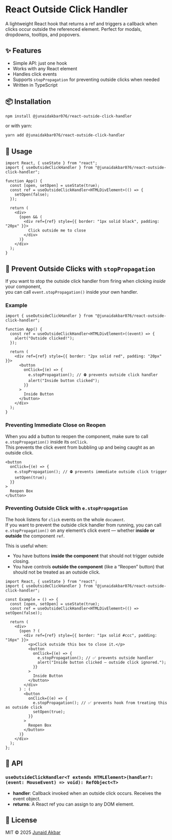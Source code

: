 # React Outside Click Handler

A lightweight React hook that returns a ref and triggers a callback when clicks occur outside the referenced element. Perfect for modals, dropdowns, tooltips, and popovers.

## ✨ Features
- Simple API: just one hook
- Works with any React element
- Handles click events
- Supports `stopPropagation` for preventing outside clicks when needed
- Written in TypeScript

## 📦 Installation

```bash
npm install @junaidakbar076/react-outside-click-handler
```

or with yarn:

```bash
yarn add @junaidakbar076/react-outside-click-handler
```

## 🚀 Usage

```tsx
import React, { useState } from "react";
import { useOutsideClickHandler } from "@junaidakbar076/react-outside-click-handler";

function App() {
  const [open, setOpen] = useState(true);
  const ref = useOutsideClickHandler<HTMLDivElement>(() => {
    setOpen(false);
  });

  return (
    <div>
      {open && (
        <div ref={ref} style={{ border: "1px solid black", padding: "20px" }}>
          Click outside me to close
        </div>
      )}
    </div>
  );
}
```

## 🛑 Prevent Outside Clicks with `stopPropagation`

If you want to stop the outside click handler from firing when clicking *inside* your component,  
you can call `event.stopPropagation()` inside your own handler.

### Example

```tsx
import { useOutsideClickHandler } from "@junaidakbar076/react-outside-click-handler";

function App() {
  const ref = useOutsideClickHandler<HTMLDivElement>((event) => {
    alert("Outside clicked!");
  });

  return (
    <div ref={ref} style={{ border: "2px solid red", padding: "20px" }}>
      <button
        onClick={(e) => {
          e.stopPropagation(); // ⛔ prevents outside click handler
          alert("Inside button clicked");
        }}
      >
        Inside Button
      </button>
    </div>
  );
}
```
### Preventing Immediate Close on Reopen

When you add a button to reopen the component, make sure to call `e.stopPropagation()` inside its `onClick`.  
This prevents the click event from bubbling up and being caught as an outside click.

```tsx
<button
  onClick={(e) => {
    e.stopPropagation(); // ⛔ prevents immediate outside click trigger
    setOpen(true);
  }}
>
  Reopen Box
</button>
```
### Preventing Outside Click with `e.stopPropagation`

The hook listens for `click` events on the whole `document`.  
If you want to prevent the outside click handler from running, you can call `e.stopPropagation()` on any element’s click event — whether **inside or outside** the component `ref`.

This is useful when:
- You have buttons **inside the component** that should not trigger outside closing.
- You have controls **outside the component** (like a “Reopen” button) that should not be treated as an outside click.

```tsx
import React, { useState } from "react";
import { useOutsideClickHandler } from "@junaidakbar076/react-outside-click-handler";

const Example = () => {
  const [open, setOpen] = useState(true);
  const ref = useOutsideClickHandler<HTMLDivElement>(() => setOpen(false));

  return (
    <div>
      {open ? (
        <div ref={ref} style={{ border: "1px solid #ccc", padding: "16px" }}>
          <p>Click outside this box to close it.</p>
          <button
            onClick={(e) => {
              e.stopPropagation(); // ✅ prevents outside handler
              alert("Inside button clicked — outside click ignored.");
            }}
          >
            Inside Button
          </button>
        </div>
      ) : (
        <button
          onClick={(e) => {
            e.stopPropagation(); // ✅ prevents hook from treating this as outside click
            setOpen(true);
          }}
        >
          Reopen Box
        </button>
      )}
    </div>
  );
};
```
## 📖 API

### `useOutsideClickHandler<T extends HTMLElement>(handler?: (event: MouseEvent) => void): RefObject<T>`

- **handler**: Callback invoked when an outside click occurs. Receives the event object.
- **returns**: A React ref you can assign to any DOM element.

## 📄 License

MIT © 2025 [Junaid Akbar](mailto:junaidakbar076@gmail.com)
